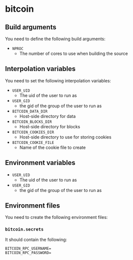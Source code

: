 bitcoin
=======

## Build arguments

You need to define the following
build arguments:

* `NPROC`
	* The number of cores to use when
	building the source

## Interpolation variables

You need to set the following interpolation
variables:

* `USER_UID`
	* The uid of the user to run as
* `USER_GID`
	* the gid of the group of the user
	to run as
* `BITCOIN_DATA_DIR`
	* Host-side directory for data
* `BITCOIN_BLOCKS_DIR`
	* Host-side directory for blocks
* `BITCOIN_COOKIES_DIR`
	* Host-side directory to use for storing cookies
* `BITCOIN_COOKIE_FILE`
	* Name of the cookie file to create

## Environment variables

* `USER_UID`
	* The uid of the user to run as
* `USER_GID`
	* the gid of the group of the user
	to run as

## Environment files

You need to create the following
environment files:

### `bitcoin.secrets`

It should contain the following:

```
BITCOIN_RPC_USERNAME=
BITCOIN_RPC_PASSWORD=
```
